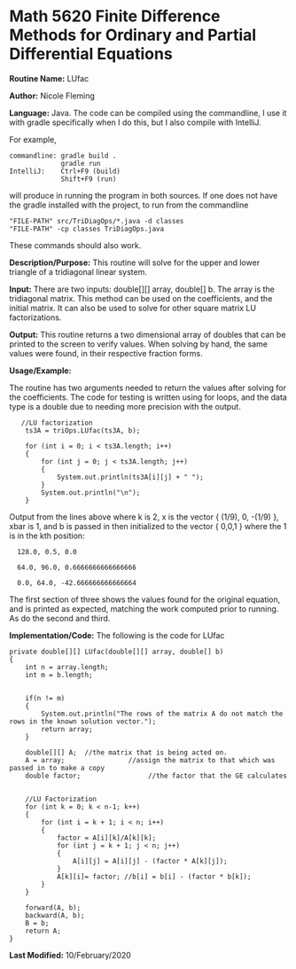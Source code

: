 # Math 5620 Finite Difference Methods for Ordinary and Partial Differential Equations

**Routine Name:**           LUfac

**Author:**                 Nicole Fleming

**Language:**              Java. The code can be compiled using the commandline, I use it with gradle specifically when I do this, but I also compile with IntelliJ.

For example,

    commandline: gradle build .
                 gradle run
    IntelliJ:    Ctrl+F9 (build)
                 Shift+F9 (run)

will produce in running the program in both sources. If one does not have the gradle installed with the project, to run from the commandline

    "FILE-PATH" src/TriDiagOps/*.java -d classes
    "FILE-PATH" -cp classes TriDiagOps.java
    
These commands should also work.

**Description/Purpose:** This routine will solve for the upper and lower triangle of a tridiagonal linear system.

**Input:** There are two inputs: double[][] array, double[] b. The array is the tridiagonal matrix. This method can be used on the coefficients, and the initial matrix. It can also be used to solve for other square matrix LU factorizations.

**Output:** This routine returns a two dimensional array of doubles that can be printed to the screen to verify 
values. When solving by hand, the same values were found, in their respective fraction forms.

**Usage/Example:**

The routine has two arguments needed to return the values after solving for the coefficients. The code for testing is written using for loops, and the data type is a double due to needing more precision with the output.

       //LU factorization
        ts3A = triOps.LUfac(ts3A, b);

        for (int i = 0; i < ts3A.length; i++)
        {
            for (int j = 0; j < ts3A.length; j++)
            {
                System.out.println(ts3A[i][j] + " ");
            }
            System.out.println("\n");
        }

Output from the lines above where k is 2, x is the vector { (1/9), 0, -(1/9) }, xbar is 1, and b is passed in then initialized to the vector { 0,0,1 } where 
the 1 is in the kth position:

      128.0, 0.5, 0.0 

      64.0, 96.0, 0.6666666666666666
      
      0.0, 64.0, -42.666666666666664 

The first section of three shows the values found for the original equation, and is printed as expected, matching the work computed prior to running. As do the second and third.  

**Implementation/Code:** The following is the code for LUfac

    private double[][] LUfac(double[][] array, double[] b)
    {
        int n = array.length;
        int m = b.length;


        if(n != m)
        {
            System.out.println("The rows of the matrix A do not match the rows in the known solution vector.");
            return array;
        }

        double[][] A;  //the matrix that is being acted on.
        A = array;                //assign the matrix to that which was passed in to make a copy
        double factor;                 //the factor that the GE calculates


        //LU Factorization
        for (int k = 0; k < n-1; k++)
        {
            for (int i = k + 1; i < n; i++)
            {
                factor = A[i][k]/A[k][k];
                for (int j = k + 1; j < n; j++)
                {
                    A[i][j] = A[i][j] - (factor * A[k][j]);
                }
                A[k][i]= factor; //b[i] = b[i] - (factor * b[k]);
            }
        }

        forward(A, b);
        backward(A, b);
        B = b;
        return A;
    }

**Last Modified:** 10/February/2020
